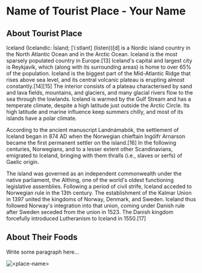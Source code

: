 # Name of Tourist Place - Your Name

## About Tourist Place 
Iceland (Icelandic: Ísland; [ˈiːstlant] (listen))[d] is a Nordic island country in the North Atlantic Ocean and in the Arctic Ocean. Iceland is the most sparsely populated country in Europe.[13] Iceland's capital and largest city is Reykjavík, which (along with its surrounding areas) is home to over 65% of the population. Iceland is the biggest part of the Mid-Atlantic Ridge that rises above sea level, and its central volcanic plateau is erupting almost constantly.[14][15] The interior consists of a plateau characterised by sand and lava fields, mountains, and glaciers, and many glacial rivers flow to the sea through the lowlands. Iceland is warmed by the Gulf Stream and has a temperate climate, despite a high latitude just outside the Arctic Circle. Its high latitude and marine influence keep summers chilly, and most of its islands have a polar climate.

According to the ancient manuscript Landnámabók, the settlement of Iceland began in 874 AD when the Norwegian chieftain Ingólfr Arnarson became the first permanent settler on the island.[16] In the following centuries, Norwegians, and to a lesser extent other Scandinavians, emigrated to Iceland, bringing with them thralls (i.e., slaves or serfs) of Gaelic origin.

The island was governed as an independent commonwealth under the native parliament, the Althing, one of the world's oldest functioning legislative assemblies. Following a period of civil strife, Iceland acceded to Norwegian rule in the 13th century. The establishment of the Kalmar Union in 1397 united the kingdoms of Norway, Denmark, and Sweden. Iceland thus followed Norway's integration into that union, coming under Danish rule after Sweden seceded from the union in 1523. The Danish kingdom forcefully introduced Lutheranism to Iceland in 1550.[17]

## About Their Foods
Write some paragraph here...

<img align="center" src="https://media.cntraveler.com/photos/5d407246926e2f0008eaaa2e/16:9/w_2560%2Cc_limit/Seljalandsfoss-Waterfall-Iceland_GettyImages-856260328.jpg" alt="<place-name>"/>

<!--Example: <img align="center" src="https://lotustours.in/assets/img/taj/photo-room-detail-1.jpg" alt="Taj Mahal"/> -->
